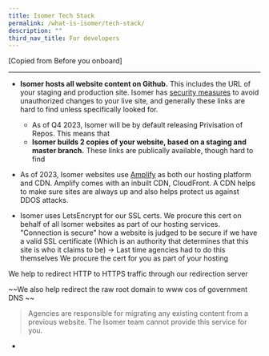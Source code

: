 ```yaml
---
title: Isomer Tech Stack
permalink: /what-is-isomer/tech-stack/
description: ""
third_nav_title: For developers
---
```

[Copied from Before you onboard]


---

- **Isomer hosts all website content on Github.** This includes the URL of your staging and production site. Isomer has [security measures](https://guide-cms.isomer.gov.sg/faq/security) to avoid unauthorized changes to your live site, and generally these links are hard to find unless specifically looked for.
	- As of Q4 2023, Isomer will be by default releasing Privisation of Repos. This means that 
	- **Isomer builds 2 copies of your website, based on a staging and master branch.** These links are publically available, though hard to find


- As of 2023, Isomer websites use [Amplify](https://aws.amazon.com/amplify/) as both our hosting platform and CDN. Amplify comes with an inbuilt CDN, CloudFront. A CDN helps to make sure sites are always up and also helps protect us against DDOS attacks.

- Isomer uses LetsEncrypt for our SSL certs. We procure this cert on behalf of all Isomer websites as part of our hosting services.
"Connection is secure" how a website is judged to be secure if we have a valid SSL certificate (Which is an authority that determines that this site is who it claims to be)
-> Last time agencies had to do this themselves
We procure the cert for you as part of your hosting

We help to redirect HTTP to HTTPS traffic through our redirection server

~~We also help redirect the raw root domain to www cos of government DNS 
~~

> Agencies are responsible for migrating any existing content from a previous website. The Isomer team cannot provide this service for you.

-